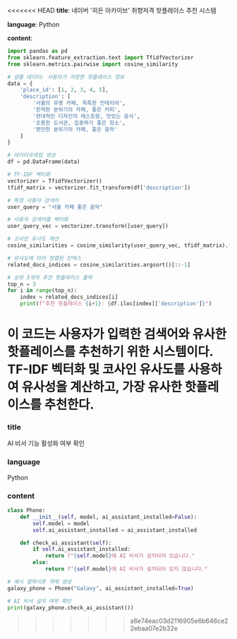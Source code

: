 <<<<<<< HEAD
**title**: 네이버 '히든 아카이브' 취향저격 핫플레이스 추천 시스템

**language**: Python

**content**:
```python
import pandas as pd
from sklearn.feature_extraction.text import TfidfVectorizer
from sklearn.metrics.pairwise import cosine_similarity

# 샘플 데이터: 사용자가 저장한 핫플레이스 정보
data = {
    'place_id': [1, 2, 3, 4, 5],
    'description': [
        '서울의 유명 카페, 독특한 인테리어',
        '한적한 분위기의 카페, 좋은 커피',
        '현대적인 디자인의 레스토랑, 맛있는 음식',
        '조용한 도서관, 집중하기 좋은 장소',
        '편안한 분위기의 카페, 좋은 음악'
    ]
}

# 데이터프레임 생성
df = pd.DataFrame(data)

# TF-IDF 벡터화
vectorizer = TfidfVectorizer()
tfidf_matrix = vectorizer.fit_transform(df['description'])

# 특정 사용자 검색어
user_query = "서울 카페 좋은 음악"

# 사용자 검색어를 벡터화
user_query_vec = vectorizer.transform([user_query])

# 코사인 유사도 계산
cosine_similarities = cosine_similarity(user_query_vec, tfidf_matrix).flatten()

# 유사도에 따라 정렬된 인덱스
related_docs_indices = cosine_similarities.argsort()[::-1]

# 상위 3개의 추천 핫플레이스 출력
top_n = 3
for i in range(top_n):
    index = related_docs_indices[i]
    print(f"추천 핫플레이스 {i+1}: {df.iloc[index]['description']}")
```

이 코드는 사용자가 입력한 검색어와 유사한 핫플레이스를 추천하기 위한 시스템이다. TF-IDF 벡터화 및 코사인 유사도를 사용하여 유사성을 계산하고, 가장 유사한 핫플레이스를 추천한다.
=======
### title
AI 비서 기능 활성화 여부 확인

### language
Python

### content
```python
class Phone:
    def __init__(self, model, ai_assistant_installed=False):
        self.model = model
        self.ai_assistant_installed = ai_assistant_installed

    def check_ai_assistant(self):
        if self.ai_assistant_installed:
            return f"{self.model}에 AI 비서가 설치되어 있습니다."
        else:
            return f"{self.model}에 AI 비서가 설치되어 있지 않습니다."

# 예시 갤럭시폰 객체 생성
galaxy_phone = Phone("Galaxy", ai_assistant_installed=True)

# AI 비서 설치 여부 확인
print(galaxy_phone.check_ai_assistant())
```
>>>>>>> a6e74eac03d2116905e6b646ce22ebaa07e2b32e
